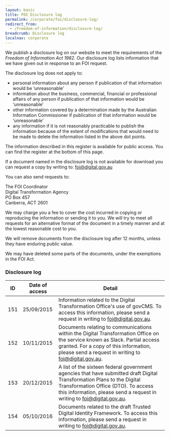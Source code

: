```yaml
---
layout: basic
title: FOI Disclosure log
permalink: /corporate/foi/disclosure-log/
redirect_from:
  - /freedom-of-information/disclosure-log/
breadcrumb: Disclosure log
localnav: corporate
---
```

We publish a disclosure log on our website to meet the requirements of the *Freedom of Information Act 1982*. Our disclosure log lists information that we have given out in response to an FOI request.

The disclosure log does not apply to:

* personal information about any person if publication of that information would be ‘unreasonable’
* information about the business, commercial, financial or professional affairs of any person if publication of that information would be ‘unreasonable’
* other information covered by a determination made by the Australian Information Commissioner if publication of that information would be ‘unreasonable’
* any information if it is not reasonably practicable to publish the information because of the extent of modifications that would need to be made to delete the information listed in the above dot points.

The information described in this register is available for public access. You can find the register at the bottom of this page.

If a document named in the disclosure log is not available for download you can request a copy by writing to: [foi@digital.gov.au](mailto:foi@digital.gov.au)

You can also send requests to:

The FOI Coordinator<br/>
Digital Transformation Agency<br/>
PO Box 457<br/>
Canberra, ACT 2601<br/>

We may charge you a fee to cover the cost incurred in copying or reproducing the information or sending it to you. We will try to meet all requests for an alternative format of the document in a timely manner and at the lowest reasonable cost to you.

We will remove documents from the disclosure log after 12 months, unless they have enduring public value.

We may have deleted some parts of the documents, under the exemptions in the FOI Act.

### Disclosure log

<table class="content-table">
<thead>
  <tr>
    <th scope="col">ID</th>
    <th scope="col">Date of access</th>
    <th scope="col">Detail</th>
  </tr>
</thead>
<tbody>
  <tr>
    <td>151</td>
    <td>25/09/2015</td>
    <td>Information related to the Digital Transformation Office's use of govCMS. To access this information, please send a request in writing to <a href="mailto:foi@digital.gov.au">foi@digital.gov.au</a>.</td>
  </tr>
  <tr>
    <td>152</td>
    <td>10/11/2015</td>
    <td>Documents relating to communications within the Digital Transformation Office on the service known as Slack. Partial access granted. For a copy of this information, please send a request in writing to <a href="mailto:foi@digital.gov.au">foi@digital.gov.au</a>.</td>
  </tr>
  <tr>
    <td>153</td>
    <td>20/12/2015</td>
    <td>A list of the sixteen federal government agencies that have submitted draft Digital Transformation Plans to the Digital Transformation Office (DTO). To access this information, please send a request in writing to <a href="mailto:foi@digital.gov.au">foi@digital.gov.au</a>.</td>
  </tr>
  <tr>
    <td>154</td>
    <td>05/10/2016</td>
    <td>Documents related to the draft Trusted Digital Identity Framework. To access this information, please send a request in writing to <a href="mailto:foi@digital.gov.au">foi@digital.gov.au</a>.</td>
  </tr>
</tbody>
</table>
